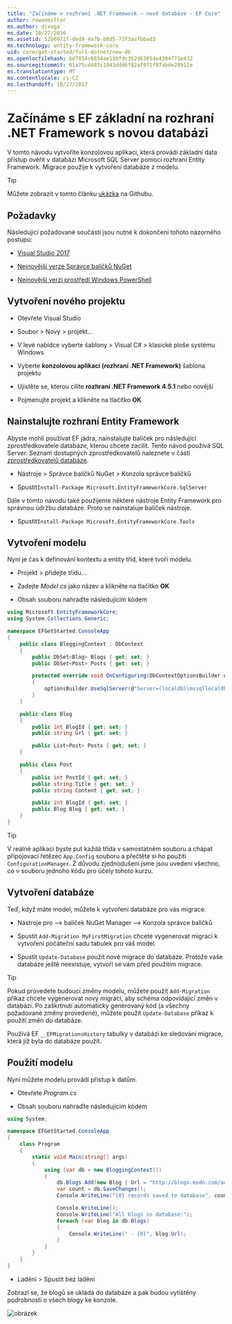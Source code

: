 ```yaml
---
title: "Začínáme v rozhraní .NET Framework – nové databáze - EF Core"
author: rowanmiller
ms.author: divega
ms.date: 10/27/2016
ms.assetid: 52b69727-ded9-4a7b-b8d5-73f3acfbbad3
ms.technology: entity-framework-core
uid: core/get-started/full-dotnet/new-db
ms.openlocfilehash: bd7054c6834ae11bfdc352d63654e4304771e432
ms.sourcegitcommit: 01a75cd483c1943ddd6f82af971f07abde20912e
ms.translationtype: MT
ms.contentlocale: cs-CZ
ms.lasthandoff: 10/27/2017
---
```

# <a name="getting-started-with-ef-core-on-net-framework-with-a-new-database"></a>Začínáme s EF základní na rozhraní .NET Framework s novou databázi

V tomto návodu vytvoříte konzolovou aplikaci, která provádí základní data přístup ověřit v databázi Microsoft SQL Server pomocí rozhraní Entity Framework. Migrace použije k vytvoření databáze z modelu.

> [!TIP]  
> Můžete zobrazit v tomto článku [ukázka](https://github.com/aspnet/EntityFramework.Docs/tree/master/samples/core/GetStarted/FullNet/ConsoleApp.NewDb) na Githubu.

## <a name="prerequisites"></a>Požadavky

Následující požadované součásti jsou nutné k dokončení tohoto názorného postupu:

* [Visual Studio 2017](https://www.visualstudio.com/downloads/)

* [Nejnovější verze Správce balíčků NuGet](https://dist.nuget.org/index.html)

* [Nejnovější verzi prostředí Windows PowerShell](https://docs.microsoft.com/powershell/scripting/setup/installing-windows-powershell)

## <a name="create-a-new-project"></a>Vytvoření nového projektu

* Otevřete Visual Studio

* Soubor > Nový > projekt...

* V levé nabídce vyberte šablony > Visual C# > klasické ploše systému Windows

* Vyberte **konzolovou aplikaci (rozhraní .NET Framework)** šablona projektu

* Ujistěte se, kterou cílíte **rozhraní .NET Framework 4.5.1** nebo novější

* Pojmenujte projekt a klikněte na tlačítko **OK**

## <a name="install-entity-framework"></a>Nainstalujte rozhraní Entity Framework

Abyste mohli používat EF jádra, nainstalujte balíček pro následující zprostředkovatele databáze, kterou chcete zacílit. Tento návod používá SQL Server. Seznam dostupných zprostředkovatelů naleznete v části [zprostředkovatelů databáze](../../providers/index.md).

* Nástroje > Správce balíčků NuGet > Konzola správce balíčků

* Spustit`Install-Package Microsoft.EntityFrameworkCore.SqlServer`

Dále v tomto návodu také použijeme některé nástroje Entity Framework pro správnou údržbu databáze. Proto se nainstaluje balíček nástroje.

* Spustit`Install-Package Microsoft.EntityFrameworkCore.Tools`

## <a name="create-your-model"></a>Vytvoření modelu

Nyní je čas k definování kontextu a entity tříd, které tvoří modelu.

* Projekt > přidejte třídu...

* Zadejte *Model.cs* jako název a klikněte na tlačítko **OK**

* Obsah souboru nahraďte následujícím kódem

<!-- [!code-csharp[Main](samples/core/GetStarted/FullNet/ConsoleApp.NewDb/Model.cs)] -->
``` csharp
using Microsoft.EntityFrameworkCore;
using System.Collections.Generic;

namespace EFGetStarted.ConsoleApp
{
    public class BloggingContext : DbContext
    {
        public DbSet<Blog> Blogs { get; set; }
        public DbSet<Post> Posts { get; set; }

        protected override void OnConfiguring(DbContextOptionsBuilder optionsBuilder)
        {
            optionsBuilder.UseSqlServer(@"Server=(localdb)\mssqllocaldb;Database=EFGetStarted.ConsoleApp.NewDb;Trusted_Connection=True;");
        }
    }

    public class Blog
    {
        public int BlogId { get; set; }
        public string Url { get; set; }

        public List<Post> Posts { get; set; }
    }

    public class Post
    {
        public int PostId { get; set; }
        public string Title { get; set; }
        public string Content { get; set; }

        public int BlogId { get; set; }
        public Blog Blog { get; set; }
    }
}
```

> [!TIP]  
> V reálné aplikaci byste put každá třída v samostatném souboru a chápat připojovací řetězec `App.Config` souboru a přečtěte si ho použití `ConfigurationManager`. Z důvodu zjednodušení jsme jsou uvedení všechno, co v souboru jednoho kódu pro účely tohoto kurzu.

## <a name="create-your-database"></a>Vytvoření databáze

Teď, když máte model, můžete k vytvoření databáze pro vás migrace.

* Nástroje pro –> balíček NuGet Manager –> Konzola správce balíčků

* Spustit `Add-Migration MyFirstMigration` chcete vygenerovat migraci k vytvoření počáteční sadu tabulek pro váš model.

* Spustit `Update-Database` použít nové migrace do databáze. Protože vaše databáze ještě neexistuje, vytvoří se vám před použitím migrace.

> [!TIP]  
> Pokud provedete budoucí změny modelu, můžete použít `Add-Migration` příkaz chcete vygenerovat nový migraci, aby schéma odpovídající změn v databázi. Po zaškrtnutí automaticky generovaný kód (a všechny požadované změny provedené), můžete použít `Update-Database` příkaz k použití změn do databáze.
>
>Používá EF `__EFMigrationsHistory` tabulky v databázi ke sledování migrace, která již byla do databáze použít.

## <a name="use-your-model"></a>Použití modelu

Nyní můžete modelu provádí přístup k datům.

* Otevřete *Program.cs*

* Obsah souboru nahraďte následujícím kódem

<!-- [!code-csharp[Main](samples/core/GetStarted/FullNet/ConsoleApp.NewDb/Program.cs)] -->
``` csharp
using System;

namespace EFGetStarted.ConsoleApp
{
    class Program
    {
        static void Main(string[] args)
        {
            using (var db = new BloggingContext())
            {
                db.Blogs.Add(new Blog { Url = "http://blogs.msdn.com/adonet" });
                var count = db.SaveChanges();
                Console.WriteLine("{0} records saved to database", count);

                Console.WriteLine();
                Console.WriteLine("All blogs in database:");
                foreach (var blog in db.Blogs)
                {
                    Console.WriteLine(" - {0}", blog.Url);
                }
            }
        }
    }
}
```

* Ladění > Spustit bez ladění

Zobrazí se, že blogů se ukládá do databáze a pak budou vytištěny podrobnosti o všech blogy ke konzole.

![obrázek](_static/output-new-db.png)
